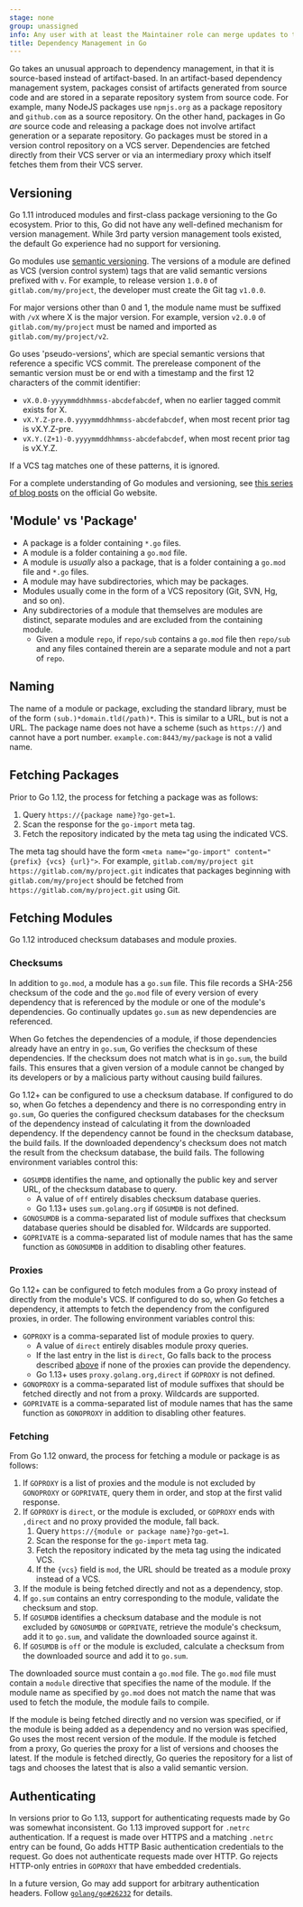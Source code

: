 ```yaml
---
stage: none
group: unassigned
info: Any user with at least the Maintainer role can merge updates to this content. For details, see https://docs.gitlab.com/ee/development/development_processes.html#development-guidelines-review.
title: Dependency Management in Go
---
```


Go takes an unusual approach to dependency management, in that it is
source-based instead of artifact-based. In an artifact-based dependency
management system, packages consist of artifacts generated from source code and
are stored in a separate repository system from source code. For example, many
NodeJS packages use `npmjs.org` as a package repository and `github.com` as a
source repository. On the other hand, packages in Go *are* source code and
releasing a package does not involve artifact generation or a separate
repository. Go packages must be stored in a version control repository on a VCS
server. Dependencies are fetched directly from their VCS server or via an
intermediary proxy which itself fetches them from their VCS server.

## Versioning

Go 1.11 introduced modules and first-class package versioning to the Go ecosystem.
Prior to this, Go did not have any well-defined mechanism for version management.
While 3rd party version management tools existed, the default Go experience had
no support for versioning.

Go modules use [semantic versioning](https://semver.org). The versions of a
module are defined as VCS (version control system) tags that are valid semantic
versions prefixed with `v`. For example, to release version `1.0.0` of
`gitlab.com/my/project`, the developer must create the Git tag `v1.0.0`.

For major versions other than 0 and 1, the module name must be suffixed with
`/vX` where X is the major version. For example, version `v2.0.0` of
`gitlab.com/my/project` must be named and imported as
`gitlab.com/my/project/v2`.

Go uses 'pseudo-versions', which are special semantic versions that reference a
specific VCS commit. The prerelease component of the semantic version must be or
end with a timestamp and the first 12 characters of the commit identifier:

- `vX.0.0-yyyymmddhhmmss-abcdefabcdef`, when no earlier tagged commit exists for X.
- `vX.Y.Z-pre.0.yyyymmddhhmmss-abcdefabcdef`, when most recent prior tag is vX.Y.Z-pre.
- `vX.Y.(Z+1)-0.yyyymmddhhmmss-abcdefabcdef`, when most recent prior tag is vX.Y.Z.

If a VCS tag matches one of these patterns, it is ignored.

For a complete understanding of Go modules and versioning, see
[this series of blog posts](https://go.dev/blog/using-go-modules)
on the official Go website.

## 'Module' vs 'Package'

- A package is a folder containing `*.go` files.
- A module is a folder containing a `go.mod` file.
- A module is *usually* also a package, that is a folder containing a `go.mod`
  file and `*.go` files.
- A module may have subdirectories, which may be packages.
- Modules usually come in the form of a VCS repository (Git, SVN, Hg, and so on).
- Any subdirectories of a module that themselves are modules are distinct,
  separate modules and are excluded from the containing module.
  - Given a module `repo`, if `repo/sub` contains a `go.mod` file then
    `repo/sub` and any files contained therein are a separate module and not a
    part of `repo`.

## Naming

The name of a module or package, excluding the standard library, must be of the
form `(sub.)*domain.tld(/path)*`. This is similar to a URL, but is not a URL.
The package name does not have a scheme (such as `https://`) and cannot have a
port number. `example.com:8443/my/package` is not a valid name.

## Fetching Packages

Prior to Go 1.12, the process for fetching a package was as follows:

1. Query `https://{package name}?go-get=1`.
1. Scan the response for the `go-import` meta tag.
1. Fetch the repository indicated by the meta tag using the indicated VCS.

The meta tag should have the form `<meta name="go-import" content="{prefix} {vcs} {url}">`.
For example, `gitlab.com/my/project git https://gitlab.com/my/project.git` indicates
that packages beginning with `gitlab.com/my/project` should be fetched from
`https://gitlab.com/my/project.git` using Git.

## Fetching Modules

Go 1.12 introduced checksum databases and module proxies.

### Checksums

In addition to `go.mod`, a module has a `go.sum` file. This file records a
SHA-256 checksum of the code and the `go.mod` file of every version of every
dependency that is referenced by the module or one of the module's dependencies.
Go continually updates `go.sum` as new dependencies are referenced.

When Go fetches the dependencies of a module, if those dependencies already have
an entry in `go.sum`, Go verifies the checksum of these dependencies. If the
checksum does not match what is in `go.sum`, the build fails. This ensures
that a given version of a module cannot be changed by its developers or by a
malicious party without causing build failures.

Go 1.12+ can be configured to use a checksum database. If configured to do so,
when Go fetches a dependency and there is no corresponding entry in `go.sum`, Go
queries the configured checksum databases for the checksum of the
dependency instead of calculating it from the downloaded dependency. If the
dependency cannot be found in the checksum database, the build fails. If the
downloaded dependency's checksum does not match the result from the checksum
database, the build fails. The following environment variables control this:

- `GOSUMDB` identifies the name, and optionally the public key and server URL,
  of the checksum database to query.
  - A value of `off` entirely disables checksum database queries.
  - Go 1.13+ uses `sum.golang.org` if `GOSUMDB` is not defined.
- `GONOSUMDB` is a comma-separated list of module suffixes that checksum
  database queries should be disabled for. Wildcards are supported.
- `GOPRIVATE` is a comma-separated list of module names that has the same
  function as `GONOSUMDB` in addition to disabling other features.

### Proxies

Go 1.12+ can be configured to fetch modules from a Go proxy instead of directly
from the module's VCS. If configured to do so, when Go fetches a dependency, it
attempts to fetch the dependency from the configured proxies, in order. The
following environment variables control this:

- `GOPROXY` is a comma-separated list of module proxies to query.
  - A value of `direct` entirely disables module proxy queries.
  - If the last entry in the list is `direct`, Go falls back to the process
    described [above](#fetching-packages) if none of the proxies can provide the
    dependency.
  - Go 1.13+ uses `proxy.golang.org,direct` if `GOPROXY` is not defined.
- `GONOPROXY` is a comma-separated list of module suffixes that should be
  fetched directly and not from a proxy. Wildcards are supported.
- `GOPRIVATE` is a comma-separated list of module names that has the same
  function as `GONOPROXY` in addition to disabling other features.

### Fetching

From Go 1.12 onward, the process for fetching a module or package is as follows:

1. If `GOPROXY` is a list of proxies and the module is not excluded by
   `GONOPROXY` or `GOPRIVATE`, query them in order, and stop at the first valid
   response.
1. If `GOPROXY` is `direct`, or the module is excluded, or `GOPROXY` ends with
   `,direct` and no proxy provided the module, fall back.
   1. Query `https://{module or package name}?go-get=1`.
   1. Scan the response for the `go-import` meta tag.
   1. Fetch the repository indicated by the meta tag using the indicated VCS.
   1. If the `{vcs}` field is `mod`, the URL should be treated as a module proxy instead of a VCS.
1. If the module is being fetched directly and not as a dependency, stop.
1. If `go.sum` contains an entry corresponding to the module, validate the checksum and stop.
1. If `GOSUMDB` identifies a checksum database and the module is not excluded by
   `GONOSUMDB` or `GOPRIVATE`, retrieve the module's checksum, add it to
   `go.sum`, and validate the downloaded source against it.
1. If `GOSUMDB` is `off` or the module is excluded, calculate a checksum from
   the downloaded source and add it to `go.sum`.

The downloaded source must contain a `go.mod` file. The `go.mod` file must
contain a `module` directive that specifies the name of the module. If the
module name as specified by `go.mod` does not match the name that was used to
fetch the module, the module fails to compile.

If the module is being fetched directly and no version was specified, or if the
module is being added as a dependency and no version was specified, Go uses the
most recent version of the module. If the module is fetched from a proxy, Go
queries the proxy for a list of versions and chooses the latest. If the module is
fetched directly, Go queries the repository for a list of tags and chooses the
latest that is also a valid semantic version.

## Authenticating

In versions prior to Go 1.13, support for authenticating requests made by Go was
somewhat inconsistent. Go 1.13 improved support for `.netrc` authentication. If
a request is made over HTTPS and a matching `.netrc` entry can be found, Go
adds HTTP Basic authentication credentials to the request. Go does not
authenticate requests made over HTTP. Go rejects HTTP-only entries in
`GOPROXY` that have embedded credentials.

In a future version, Go may add support for arbitrary authentication headers.
Follow [`golang/go#26232`](https://github.com/golang/go/issues/26232) for details.
